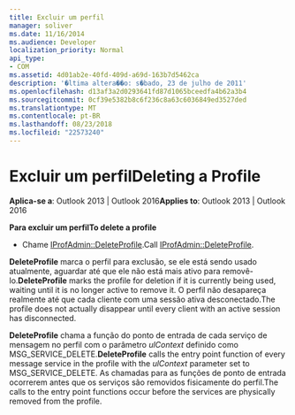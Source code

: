 ```yaml
---
title: Excluir um perfil
manager: soliver
ms.date: 11/16/2014
ms.audience: Developer
localization_priority: Normal
api_type:
- COM
ms.assetid: 4d01ab2e-40fd-409d-a69d-163b7d5462ca
description: '�ltima altera��o: s�bado, 23 de julho de 2011'
ms.openlocfilehash: d13af3a2d0293641fd87d1065bceedfa4b62a3b4
ms.sourcegitcommit: 0cf39e5382b8c6f236c8a63c6036849ed3527ded
ms.translationtype: MT
ms.contentlocale: pt-BR
ms.lasthandoff: 08/23/2018
ms.locfileid: "22573240"
---
```

# <a name="deleting-a-profile"></a><span data-ttu-id="2d654-103">Excluir um perfil</span><span class="sxs-lookup"><span data-stu-id="2d654-103">Deleting a Profile</span></span>

  
  
<span data-ttu-id="2d654-104">**Aplica-se a**: Outlook 2013 | Outlook 2016</span><span class="sxs-lookup"><span data-stu-id="2d654-104">**Applies to**: Outlook 2013 | Outlook 2016</span></span> 
  
 <span data-ttu-id="2d654-105">**Para excluir um perfil**</span><span class="sxs-lookup"><span data-stu-id="2d654-105">**To delete a profile**</span></span>
  
- <span data-ttu-id="2d654-106">Chame [IProfAdmin::DeleteProfile](iprofadmin-deleteprofile.md).</span><span class="sxs-lookup"><span data-stu-id="2d654-106">Call [IProfAdmin::DeleteProfile](iprofadmin-deleteprofile.md).</span></span>
    
 <span data-ttu-id="2d654-107">**DeleteProfile** marca o perfil para exclusão, se ele está sendo usado atualmente, aguardar até que ele não está mais ativo para removê-lo.</span><span class="sxs-lookup"><span data-stu-id="2d654-107">**DeleteProfile** marks the profile for deletion if it is currently being used, waiting until it is no longer active to remove it.</span></span> <span data-ttu-id="2d654-108">O perfil não desapareça realmente até que cada cliente com uma sessão ativa desconectado.</span><span class="sxs-lookup"><span data-stu-id="2d654-108">The profile does not actually disappear until every client with an active session has disconnected.</span></span> 
  
 <span data-ttu-id="2d654-109">**DeleteProfile** chama a função do ponto de entrada de cada serviço de mensagem no perfil com o parâmetro _ulContext_ definido como MSG_SERVICE_DELETE.</span><span class="sxs-lookup"><span data-stu-id="2d654-109">**DeleteProfile** calls the entry point function of every message service in the profile with the  _ulContext_ parameter set to MSG_SERVICE_DELETE.</span></span> <span data-ttu-id="2d654-110">As chamadas para as funções de ponto de entrada ocorrerem antes que os serviços são removidos fisicamente do perfil.</span><span class="sxs-lookup"><span data-stu-id="2d654-110">The calls to the entry point functions occur before the services are physically removed from the profile.</span></span> 
  

